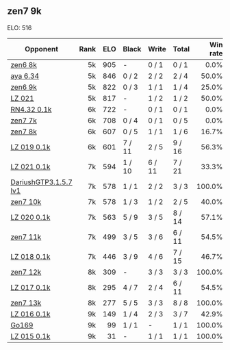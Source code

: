 ## zen7 9k ##

ELO: 516

Opponent | Rank | ELO | Black | Write | Total | Win rate
---------|-----:|----:|-------|-------|-------|-------:
[zen6 8k](zen6%208k.md) | 5k | 905 | - | 0 / 1 | 0 / 1 | 0.0%
[aya 6.34](aya%206.34.md) | 5k | 846 | 0 / 2 | 2 / 2 | 2 / 4 | 50.0%
[zen6 9k](zen6%209k.md) | 5k | 822 | 0 / 3 | 1 / 1 | 1 / 4 | 25.0%
[LZ 021](LZ%20021.md) | 5k | 817 | - | 1 / 2 | 1 / 2 | 50.0%
[RN4.32 0.1k](RN4.32%200.1k.md) | 6k | 722 | - | 0 / 1 | 0 / 1 | 0.0%
[zen7 7k](zen7%207k.md) | 6k | 708 | 0 / 4 | 0 / 1 | 0 / 5 | 0.0%
[zen7 8k](zen7%208k.md) | 6k | 607 | 0 / 5 | 1 / 1 | 1 / 6 | 16.7%
[LZ 019 0.1k](LZ%20019%200.1k.md) | 6k | 601 | 7 / 11 | 2 / 5 | 9 / 16 | 56.3%
[LZ 021 0.1k](LZ%20021%200.1k.md) | 7k | 594 | 1 / 10 | 6 / 11 | 7 / 21 | 33.3%
[DariushGTP3.1.5.7 lv1](DariushGTP3.1.5.7%20lv1.md) | 7k | 578 | 1 / 1 | 2 / 2 | 3 / 3 | 100.0%
[zen7 10k](zen7%2010k.md) | 7k | 578 | 1 / 3 | 1 / 2 | 2 / 5 | 40.0%
[LZ 020 0.1k](LZ%20020%200.1k.md) | 7k | 563 | 5 / 9 | 3 / 5 | 8 / 14 | 57.1%
[zen7 11k](zen7%2011k.md) | 7k | 499 | 3 / 5 | 3 / 6 | 6 / 11 | 54.5%
[LZ 018 0.1k](LZ%20018%200.1k.md) | 7k | 446 | 3 / 9 | 4 / 6 | 7 / 15 | 46.7%
[zen7 12k](zen7%2012k.md) | 8k | 309 | - | 3 / 3 | 3 / 3 | 100.0%
[LZ 017 0.1k](LZ%20017%200.1k.md) | 8k | 295 | 4 / 7 | 2 / 4 | 6 / 11 | 54.5%
[zen7 13k](zen7%2013k.md) | 8k | 277 | 5 / 5 | 3 / 3 | 8 / 8 | 100.0%
[LZ 016 0.1k](LZ%20016%200.1k.md) | 9k | 149 | 1 / 4 | 2 / 3 | 3 / 7 | 42.9%
[Go169](Go169.md) | 9k | 99 | 1 / 1 | - | 1 / 1 | 100.0%
[LZ 015 0.1k](LZ%20015%200.1k.md) | 9k | 31 | - | 1 / 1 | 1 / 1 | 100.0%
